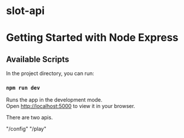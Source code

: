 # slot-api

# Getting Started with Node Express

## Available Scripts

In the project directory, you can run:

### `npm run dev`

Runs the app in the development mode.\
Open [http://localhost:5000](http://localhost:5000) to view it in your browser.

There are two apis.

"/config"
"/play"
